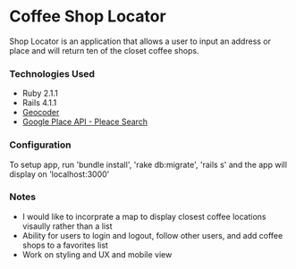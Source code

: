 # Coffee Shop Locator

Shop Locator is an application that allows a user to input an address or place and will return ten of the closet coffee shops.

### Technologies Used

* Ruby 2.1.1
* Rails 4.1.1
* [Geocoder](http://www.rubygeocoder.com/)
* [Google Place API - Pleace Search](https://developers.google.com/places/documentation/search)

### Configuration

To setup app, run 'bundle install', 'rake db:migrate', 'rails s' and the app will display on 'localhost:3000'

### Notes

* I would like to incorprate a map to display closest coffee locations visaully rather than a list
* Ability for users to login and logout, follow other users, and add coffee shops to a favorites list
* Work on styling and UX and mobile view
